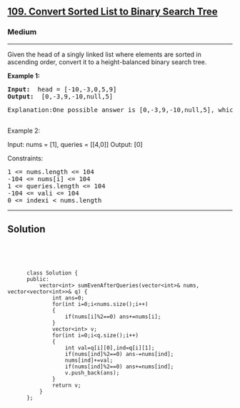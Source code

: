 
<h2><a href="https://leetcode.com/problems/sum-of-even-numbers-after-queries/">109. Convert Sorted List to Binary Search Tree</a></h2>
<h3>Medium</h3>
<hr>
<div><p>
Given the head of a singly linked list where elements are sorted in ascending order, convert it to a 
height-balanced
 binary search tree.

 
</p>


<p><strong>Example 1:</strong></p>
<pre><strong>Input:</strong>  head = [-10,-3,0,5,9]
<strong>Output:</strong>  [0,-3,9,-10,null,5]
</pre>
<pre>
Explanation:One possible answer is [0,-3,9,-10,null,5], which represents the shown height balanced BST.
  </pre>
  
Example 2:

Input: nums = [1], queries = [[4,0]]
Output: [0]
 

Constraints:
<pre>
1 <= nums.length <= 104
-104 <= nums[i] <= 104
1 <= queries.length <= 104
-104 <= vali <= 104
0 <= indexi < nums.length
</pre>
<hr>
 <h2><strong><b>Solution</b></strong></h2>
 <br>
 <pre>
 
          class Solution {
          public:
              vector<int> sumEvenAfterQueries(vector<int>& nums, vector<vector<int>>& q) {
                  int ans=0;
                  for(int i=0;i<nums.size();i++)
                  {
                      if(nums[i]%2==0) ans+=nums[i];
                  }
                  vector<int> v;
                  for(int i=0;i<q.size();i++)
                  {
                      int val=q[i][0],ind=q[i][1];
                      if(nums[ind]%2==0) ans-=nums[ind];
                      nums[ind]+=val;
                      if(nums[ind]%2==0) ans+=nums[ind];
                      v.push_back(ans);
                  }
                  return v;
              }
          };
          
 </pre>


